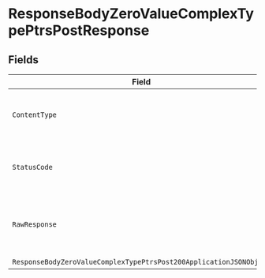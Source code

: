 # ResponseBodyZeroValueComplexTypePtrsPostResponse


## Fields

| Field                                                                                                                                                | Type                                                                                                                                                 | Required                                                                                                                                             | Description                                                                                                                                          |
| ---------------------------------------------------------------------------------------------------------------------------------------------------- | ---------------------------------------------------------------------------------------------------------------------------------------------------- | ---------------------------------------------------------------------------------------------------------------------------------------------------- | ---------------------------------------------------------------------------------------------------------------------------------------------------- |
| `ContentType`                                                                                                                                        | *string*                                                                                                                                             | :heavy_check_mark:                                                                                                                                   | HTTP response content type for this operation                                                                                                        |
| `StatusCode`                                                                                                                                         | *int*                                                                                                                                                | :heavy_check_mark:                                                                                                                                   | HTTP response status code for this operation                                                                                                         |
| `RawResponse`                                                                                                                                        | [*http.Response](https://pkg.go.dev/net/http#Response)                                                                                               | :heavy_minus_sign:                                                                                                                                   | Raw HTTP response; suitable for custom response parsing                                                                                              |
| `ResponseBodyZeroValueComplexTypePtrsPost200ApplicationJSONObject`                                                                                   | [*ResponseBodyZeroValueComplexTypePtrsPost200ApplicationJSON](../../models/operations/responsebodyzerovaluecomplextypeptrspost200applicationjson.md) | :heavy_minus_sign:                                                                                                                                   | OK                                                                                                                                                   |